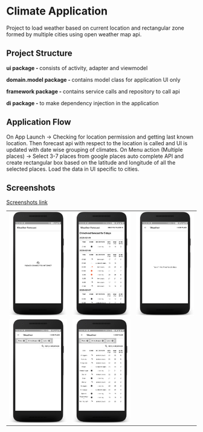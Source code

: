 # Climate Application

Project to load weather based on current location and rectangular zone formed by multiple cities using open weather map api.

## Project Structure

<b>ui package - </b> consists of activity, adapter and viewmodel

<b>domain.model package - </b> contains model class for application UI only

<b>framework package - </b> contains service calls and repository to call api

<b>di package - </b> to make dependency injection in the application


## Application Flow

On App Launch -> Checking for location permission and getting last known location. Then forecast api with respect to 
the location is called and UI is updated with date wise grouping of climates. 
On Menu action (Multiple places) -> Select 3-7 places from google places auto complete API and create rectangular box based on 
the latitude and longitude of all the selected places. Load the data in UI specific to cities.

## Screenshots

<a href="https://github.com/PrateekSharma1712/ClimateApplication/tree/master/screenshots">Screenshots link</a>

<table style={border:"none"}><tr><td><img src="https://github.com/PrateekSharma1712/ClimateApplication/blob/master/screenshots/no_internet.png" alt="If No Internet"/></td><td><img src="https://github.com/PrateekSharma1712/ClimateApplication/blob/master/screenshots/weather_forecast.png" alt="Landing page with forecast data"/></td><td><img src="https://github.com/PrateekSharma1712/ClimateApplication/blob/master/screenshots/add_place.png" alt="Add place"/></td></tr><tr><td><img src="https://github.com/PrateekSharma1712/ClimateApplication/blob/master/screenshots/added_places.png" alt="Added places"/></td><td><img src="https://github.com/PrateekSharma1712/ClimateApplication/blob/master/screenshots/multiple_cities_weather.png" alt="Multiple Cities Weather"/></td></tr></table>
